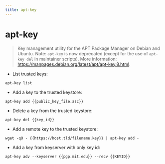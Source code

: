 ```yaml
---
title: apt-key
---
```

# apt-key

> Key management utility for the APT Package Manager on Debian and Ubuntu.
> Note: `apt-key` is now deprecated (except for the use of `apt-key del` in maintainer scripts).
> More information: <https://manpages.debian.org/latest/apt/apt-key.8.html>.

- List trusted keys:

`apt-key list`

- Add a key to the trusted keystore:

`apt-key add {{public_key_file.asc}}`

- Delete a key from the trusted keystore:

`apt-key del {{key_id}}`

- Add a remote key to the trusted keystore:

`wget -qO - {{https://host.tld/filename.key}} | apt-key add -`

- Add a key from keyserver with only key id:

`apt-key adv --keyserver {{pgp.mit.edu}} --recv {{KEYID}}`
